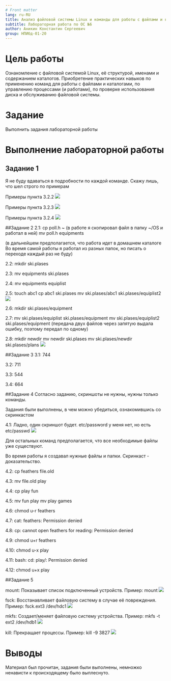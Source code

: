 ```yaml
---
# Front matter
lang: ru-RU
title: Анализ файловой системы Linux и команды для работы с файлами и каталогами
subtitle: Лабораторная работа по ОС №6
author: Аникин Константин Сергеевич
group: НПИбд-01-20
---
```


# Цель работы

Ознакомление с файловой системой Linux, её структурой, именами и содержанием каталогов. 
Приобретение практических навыков по применению команд для работы с файлами и каталогами, 
по управлению процессами (и работами), по проверке использования диска 
и обслуживанию файловой системы.

# Задание

Выполнить задания лабораторной работы


# Выполнение лабораторной работы

## Задание 1
Я не буду вдаваться в подробности по каждой команде. Скажу лишь, что шел строго по примерам

Примеры пункта 3.2.2
![](images/1.png)

Примеры пункта 3.2.3
![](images/2.png)

Примеры пункта 3.2.4
![](images/3.png)

##Задание 2
2.1: cp poll.h ~ (в работе я скопировал файл в папку ~/OS и работал в ней)
	 mv poll.h equipments

(в дальнейшем предполагается, что работа идет в домашнем каталоге
Во время самой работы я работал из разных папок, но писать о переходе каждый раз не буду)

2.2: mkdir ski.plases

2.3: mv equipments ski.plases

2.4: mv equipments equiplist

2.5: touch abc1
	 cp abc1 ski.plases
	 mv ski.plases/abc1 ski.plases/equiplist2
![](images/4.png)

2.6: mkdir ski.plases/equipment

2.7: mv ski.plases/equiplist ski.plases/equipment
	 mv ski.plases/equiplist2 ski.plases/equipment
(передача двух файлов через запятую выдала ошибку, поэтому передал по одному)

2.8: mkdir newdir
	 mv newdir ski.plases
	 mv ski.plases/newdir ski.plases/plans
![](images/5.png)

##Задание 3
3.1: 744

3.2: 711

3.3: 544

3.4: 664

##Задание 4
Согласно заданию, скриншоты не нужны, нужны только команды. 

Задания были выполнены, в чем можно убедиться, ознакомившись со скринкастом

4.1: Ладно, один скриншот будет. etc/password у меня нет, но есть etc/passwd
![](images/6.png)

Для остальных команд предполагается, что все необходимые файлы уже существуют.

Во время работы я создавал нужные файлы и папки. Скринкаст - доказательство.

4.2: cp feathers file.old

4.3: mv file.old play

4.4: cp play fun

4.5: mv fun play    mv play games

4.6: chmod u-r feathers

4.7: cat: feathers: Permission denied

4.8: cp: cannot open feathers for reading: Permission denied

4.9: chmod u+r feathers

4.10: chmod u-x play

4.11: bash: cd: play/: Permission denied

4.12: chmod u+x play

##Задание 5

mount: Показывает список подключенный устройств. Пример: mount
![](images/7.png)

fsck: Восстанавливает файловую систему в случае её повреждения. Пример: fsck.ext3 /dev/hdc1
![](images/8.png)

mkfs: Создает/меняет файловую систему устройства. Пример: mkfs -t ext2 /dev/hdb1
![](images/9.png)

kill: Прекращает процессы. Пример: kill -9 3827
![](images/10.png)

# Выводы

Материал был прочитан, задания были выполнены, 
немножко ненависти к происходящему было выплеснуто.
